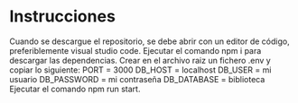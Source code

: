 # Instrucciones

Cuando se descargue el repositorio, se debe abrir con un editor de código, preferiblemente visual studio code.
Ejecutar el comando npm i para descargar las dependencias.
Crear en el archivo raiz un fichero .env y copiar lo siguiente:
PORT = 3000
DB_HOST = localhost
DB_USER = mi usuario
DB_PASSWORD = mi contraseña
DB_DATABASE = biblioteca
Ejecutar el comando npm run start.

